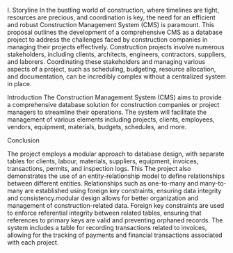 I. Storyline
In the bustling world of construction, where timelines are tight, resources are precious, and coordination is key, the need for an efficient and robust Construction Management System (CMS) is paramount. This proposal outlines the development of a comprehensive CMS as a database project to address the challenges faced by construction companies in managing their projects effectively. Construction projects involve numerous stakeholders, including clients, architects, engineers, contractors, suppliers, and laborers. Coordinating these stakeholders and managing various aspects of a project, such as scheduling, budgeting, resource allocation, and documentation, can be incredibly complex without a centralized system in place.

Introduction
The Construction Management System (CMS) aims to provide a comprehensive database solution for construction companies or project managers to streamline their operations. The system will facilitate the management of various elements including projects, clients, employees, vendors, equipment, materials, budgets, schedules, and more.


Conclusion

The project employs a modular approach to database design, with separate tables for clients, labour, materials, suppliers, equipment, invoices, transactions, permits, and inspection logs. This The project also demonstrates the use of an entity-relationship model to define relationships between different entities. Relationships such as one-to-many and many-to-many are established using foreign key constraints, ensuring data integrity and consistency.modular design allows for better organization and management of construction-related data. Foreign key constraints are used to enforce referential integrity between related tables, ensuring that references to primary keys are valid and preventing orphaned records. The system includes a table for recording transactions related to invoices, allowing for the tracking of payments and financial transactions associated with each project.


